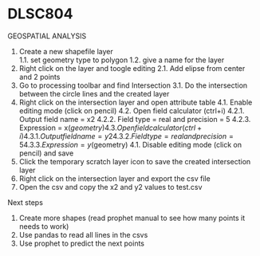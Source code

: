 # DLSC804
GEOSPATIAL ANALYSIS


1. Create a new shapefile layer\
  1.1. set geometry type to polygon
  1.2. give a name for the layer
3. Right click on the layer and toogle editing
  2.1. Add elipse from center and 2 points
4. Go to processing toolbar and find Intersection
  3.1. Do the intersection between the circle lines and the created layer
5. Right click on the intersection layer and open attribute table
  4.1. Enable editing mode (click on pencil)
  4.2. Open field calculator (ctrl+i)
    4.2.1. Output field name = x2
    4.2.2. Field type = real and precision = 5
    4.2.3. Expression = x($geometry)
  4.3. Open field calculator (ctrl+i)
    4.3.1. Output field name = y2
    4.3.2. Field type = real and precision = 5
    4.3.3. Expression = y($geometry)
  4.1. Disable editing mode (click on pencil) and save
6. Click the temporary scratch layer icon to save the created intersection layer
7. Right click on the intersection layer and export the csv file
8. Open the csv and copy the x2 and y2 values to test.csv

Next steps
1. Create more shapes (read prophet manual to see how many points it
needs to work)
2. Use pandas to read all lines in the csvs
3. Use prophet to predict the next points
